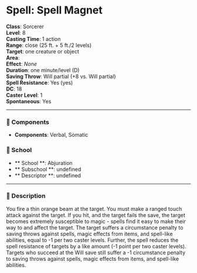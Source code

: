 
# Spell: Spell Magnet
**Class**: Sorcerer  
**Level**: 8  
**Casting Time**: 1 action  
**Range**: close (25 ft. + 5 ft./2 levels)  
**Target**: one creature or object  
**Area**:   
**Effect**: _None_  
**Duration**: one minute/level (D)  
**Saving Throw**: Will partial (+8 vs. Will partial)  
**Spell Resistance**: Yes (yes)  
**DC**: 18  
**Caster Level**: 1  
**Spontaneous**: Yes

---

### 🔮 Components
- **Components**: Verbal, Somatic

### 🏫 School
- ** School **: Abjuration
- ** Subschool **: undefined
- ** Descriptor **: undefined
---

### 📜 Description
You fire a thin orange beam at the target. You must make a ranged touch attack against the target. If you hit, and the target fails the save, the target becomes extremely susceptible to magic - spells find it easy to make their way to and affect the target. The target suffers a circumstance penalty to saving throws against spells, magic effects from items, and spell-like abilities, equal to -1 per two caster levels. Further, the spell reduces the spell resistance of targets by a like amount (-1 point per two caster levels). Targets who succeed at the Will save still suffer a  -1 circumstance penalty to saving throws against spells, magic effects from items, and spell-like abilities.
